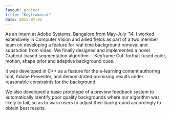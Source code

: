 ```yaml
---
layout: project
title: "Keyframecut"
date: 2015-07-02
---
```

As an intern at Adobe Systems, Bangalore from May-July '14, I worked extensively in Computer Vision and allied fields as part of a two member team on developing a feature for real time background removal and substution from video. We finally designed and implemented a novel Grabcut-based segmentation algorithm – ‘Keyframe Cut’ forthat fused color, motion, shape prior and adaptive background cues. <br/>

It was developed in C++ as a feature for the e-learning content authoring tool, Adobe Presenter, and demonstrated promising results under reasonable constraints for the background. <br/>

We also developed a basic prototype of a preview feedback system to automatically identify poor quality backgrounds where our algorithm was likely to fail, so as to warn users to adjust their background accordingly to obtain best results. <br/>